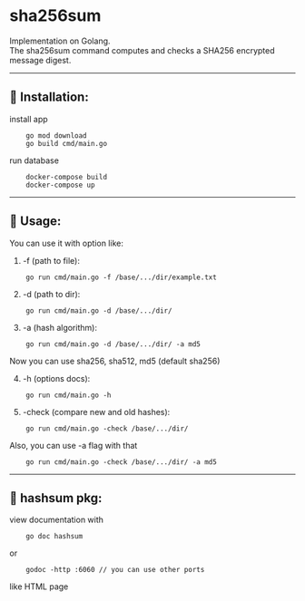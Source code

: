 # sha256sum

Implementation on Golang.<br> 
The sha256sum command computes and checks a SHA256 encrypted message digest.

---
## :hammer: Installation:
install app
```
    go mod download
    go build cmd/main.go
```
run database
```
    docker-compose build
    docker-compose up
```

---
## :floppy_disk: Usage:

You can use it with option like:
1. -f (path to file):
```
    go run cmd/main.go -f /base/.../dir/example.txt
```
2. -d (path to dir):
```
    go run cmd/main.go -d /base/.../dir/
```
3. -a (hash algorithm):
```
    go run cmd/main.go -d /base/.../dir/ -a md5
```
Now you can use sha256, sha512, md5 (default sha256)

4. -h (options docs):
```
    go run cmd/main.go -h
```

5. -check (compare new and old hashes):
```
    go run cmd/main.go -check /base/.../dir/
```
Also, you can use -a flag with that
```
    go run cmd/main.go -check /base/.../dir/ -a md5
```

---
## :mag_right: hashsum pkg:
view documentation with
```
    go doc hashsum
```
or
```
    godoc -http :6060 // you can use other ports
```
like HTML page